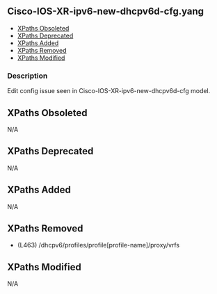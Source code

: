 ## Cisco-IOS-XR-ipv6-new-dhcpv6d-cfg.yang

- [XPaths Obsoleted](#xpaths-obsoleted)
- [XPaths Deprecated](#xpaths-deprecated)
- [XPaths Added](#xpaths-added)
- [XPaths Removed](#xpaths-removed)
- [XPaths Modified](#xpaths-modified)

### Description

Edit config issue seen in Cisco-IOS-XR-ipv6-new-dhcpv6d-cfg model.

## XPaths Obsoleted

N/A

## XPaths Deprecated

N/A

## XPaths Added

N/A

## XPaths Removed

- (L463)	/dhcpv6/profiles/profile[profile-name]/proxy/vrfs

## XPaths Modified

N/A

